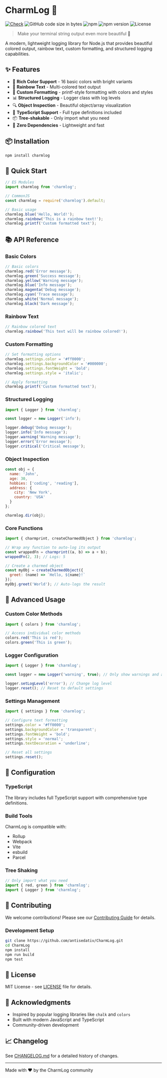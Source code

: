# CharmLog 🎨

[![Check](https://github.com/antisedativ/CharmLog/actions/workflows/check.yml/badge.svg?branch=master)](https://github.com/antisedativ/CharmLog/actions/workflows/check.yml)
![GitHub code size in bytes](https://img.shields.io/github/languages/code-size/antisedativ/CharmLog)
![npm](https://img.shields.io/npm/dt/charmlog)
![npm version](https://img.shields.io/npm/v/charmlog)
![License](https://img.shields.io/npm/l/charmlog)

> Make your terminal string output even more beautiful 💖

A modern, lightweight logging library for Node.js that provides beautiful colored output, rainbow text, custom formatting, and structured logging capabilities.

## ✨ Features

- 🎨 **Rich Color Support** - 16 basic colors with bright variants
- 🌈 **Rainbow Text** - Multi-colored text output
- 📝 **Custom Formatting** - printf-style formatting with colors and styles
- 📊 **Structured Logging** - Logger class with log levels
- 🔍 **Object Inspection** - Beautiful object/array visualization
- 🎯 **TypeScript Support** - Full type definitions included
- 📦 **Tree-shakable** - Only import what you need
- 🚀 **Zero Dependencies** - Lightweight and fast

## 📦 Installation

```bash
npm install charmlog
```

## 🚀 Quick Start

```javascript
// ES Modules
import charmlog from 'charmlog';

// CommonJS
const charmlog = require('charmlog').default;

// Basic usage
charmlog.blue('Hello, World!');
charmlog.rainbow('This is a rainbow text!');
charmlog.printf('Custom formatted text');
```

## 📚 API Reference

### Basic Colors

```javascript
// Basic colors
charmlog.red('Error message');
charmlog.green('Success message');
charmlog.yellow('Warning message');
charmlog.blue('Info message');
charmlog.magenta('Debug message');
charmlog.cyan('Trace message');
charmlog.white('Normal message');
charmlog.black('Dark message');
```

### Rainbow Text

```javascript
// Rainbow colored text
charmlog.rainbow('This text will be rainbow colored!');
```

### Custom Formatting

```javascript
// Set formatting options
charmlog.settings.color = '#ff0000';
charmlog.settings.backgroundColor = '#000000';
charmlog.settings.fontWeight = 'bold';
charmlog.settings.style = 'italic';

// Apply formatting
charmlog.printf('Custom formatted text');
```

### Structured Logging

```javascript
import { Logger } from 'charmlog';

const logger = new Logger('info');

logger.debug('Debug message');
logger.info('Info message');
logger.warning('Warning message');
logger.error('Error message');
logger.critical('Critical message');
```

### Object Inspection

```javascript
const obj = {
  name: 'John',
  age: 30,
  hobbies: ['coding', 'reading'],
  address: {
    city: 'New York',
    country: 'USA'
  }
};

charmlog.dir(obj);
```

### Core Functions

```javascript
import { charmprint, createCharmedObject } from 'charmlog';

// Wrap any function to auto-log its output
const wrappedFn = charmprint((a, b) => a + b);
wrappedFn(2, 3); // Logs: 5

// Create a charmed object
const myObj = createCharmedObject({
  greet: (name) => `Hello, ${name}!`
});
myObj.greet('World'); // Auto-logs the result
```

## 🎯 Advanced Usage

### Custom Color Methods

```javascript
import { colors } from 'charmlog';

// Access individual color methods
colors.red('This is red');
colors.green('This is green');
```

### Logger Configuration

```javascript
import { Logger } from 'charmlog';

const logger = new Logger('warning', true); // Only show warnings and above

logger.setLogLevel('error'); // Change log level
logger.reset(); // Reset to default settings
```

### Settings Management

```javascript
import { settings } from 'charmlog';

// Configure text formatting
settings.color = '#ff0000';
settings.backgroundColor = 'transparent';
settings.fontWeight = 'bold';
settings.style = 'normal';
settings.textDecoration = 'underline';

// Reset all settings
settings.reset();
```

## 🔧 Configuration

### TypeScript

The library includes full TypeScript support with comprehensive type definitions.

### Build Tools

CharmLog is compatible with:
- Rollup
- Webpack
- Vite
- esbuild
- Parcel

### Tree Shaking

```javascript
// Only import what you need
import { red, green } from 'charmlog';
import { Logger } from 'charmlog';
```

## 🤝 Contributing

We welcome contributions! Please see our [Contributing Guide](CONTRIBUTING.md) for details.

### Development Setup

```bash
git clone https://github.com/antisedativ/CharmLog.git
cd CharmLog
npm install
npm run build
npm test
```

## 📄 License

MIT License - see [LICENSE](LICENSE) file for details.

## 🙏 Acknowledgments

- Inspired by popular logging libraries like `chalk` and `colors`
- Built with modern JavaScript and TypeScript
- Community-driven development

## 📈 Changelog

See [CHANGELOG.md](CHANGELOG.md) for a detailed history of changes.

---

Made with ❤️ by the CharmLog community
